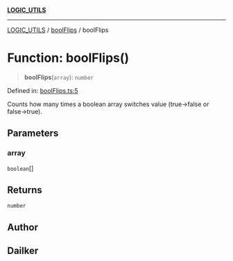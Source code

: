 [**LOGIC_UTILS**](../../README.md)

***

[LOGIC_UTILS](../../README.md) / [boolFlips](../README.md) / boolFlips

# Function: boolFlips()

> **boolFlips**(`array`): `number`

Defined in: [boolFlips.ts:5](https://github.com/dailker/everyutil/blob/0531b9744e97cf76b2fb0fb9c6a72c61ec9e2b23/src/logic/boolFlips.ts#L5)

Counts how many times a boolean array switches value (true→false or false→true).

## Parameters

### array

`boolean`[]

## Returns

`number`

## Author

## Dailker

